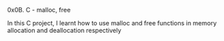 0x0B. C - malloc, free

In this C project, I learnt how to use malloc and free functions in memory allocation and deallocation respectively
